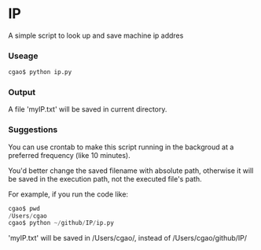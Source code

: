 # IP
A simple script to look up and save machine ip addres

### Useage
```python
cgao$ python ip.py 
```
### Output
A file 'myIP.txt' will be saved in current directory.


### Suggestions
You can use crontab to make this script running in the backgroud at a preferred frequency (like 10 minutes).

You'd better change the saved filename with absolute path, otherwise it will be saved in the execution path, not the executed file's path.

For example, if you run the code like:
```python
cgao$ pwd
/Users/cgao
cgao$ python ~/github/IP/ip.py 
```

'myIP.txt' will be saved in /Users/cgao/, instead of /Users/cgao/github/IP/
